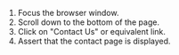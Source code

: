 1. Focus the browser window.
2. Scroll down to the bottom of the page.
3. Click on "Contact Us" or equivalent link.
4. Assert that the contact page is displayed.